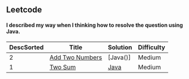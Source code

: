 ## Leetcode
#### I described my way when I thinking how to resolve the question using Java.

| DescSorted | Title |Solution | Difficulty |
| --- | ----- | ------ |  ------- |
|2|[Add Two Numbers](https://leetcode.com/problems/add-two-numbers/)|[Java()]|Medium|
|1|[Two Sum](https://leetcode.com/problems/two-sum/)|[Java]()|Medium|
